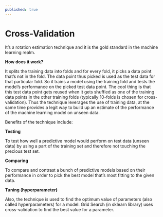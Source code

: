 ```yaml
---
published: true
---
```

# Cross-Validation

It’s a rotation estimation technique and it is the gold standard in the machine learning realm.

**How does it work?**

It splits the training data into folds and for every fold, it picks a data point that’s not in the fold. The data point thus picked is used as the test data for that particular fold. So it trains a model using the training fold and tests the model’s performance on the picked test data point. The cool thing is that this test data point gets reused when it gets shuffled as one of the training data points in the other training folds (typically 10-folds is chosen for cross-validation). Thus the technique leverages the use of training data, at the same time provides a legit way to build up an estimate of the performance of the machine learning model on unseen data. 

Benefits of the technique include:

**Testing**

To test how well a predictive model would perform on test data (unseen data) by using a part of the training set and therefore not touching the precious test set. 


**Comparing**

To compare and contrast a bunch of predictive models based on their performance in order to pick the best model that’s most fitting to the given data. 


**Tuning (hyperparameter)**

Also, the technique is used to find the optimum value of parameters (also called hyperparameters) for a model. Grid Search (in sklearn library) uses cross-validation to find the best value for a parameter.

